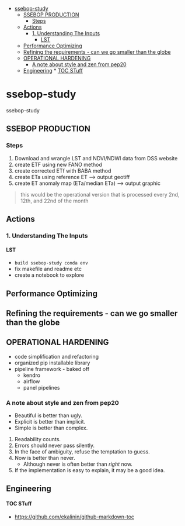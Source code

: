 <!--ts-->
* [ssebop-study](#ssebop-study)
   * [SSEBOP PRODUCTION](#ssebop-production)
      * [Steps](#steps)
   * [Actions](#actions)
      * [1. Understanding The Inputs](#1-understanding-the-inputs)
         * [LST](#lst)
   * [Performance Optimizing](#performance-optimizing)
   * [Refining the requirements - can we go smaller than the globe](#refining-the-requirements---can-we-go-smaller-than-the-globe)
   * [OPERATIONAL HARDENING](#operational-hardening)
      * [A note about style and zen from pep20](#a-note-about-style-and-zen-from-pep20)
   * [Engineering](#engineering)
         * [TOC STuff](#toc-stuff)

<!-- Created by https://github.com/ekalinin/github-markdown-toc -->
<!-- Added by: ec2-user, at: Sun Nov 13 20:30:58 UTC 2022 -->

<!--te-->

# ssebop-study
ssebop-study


## SSEBOP PRODUCTION

### Steps

1. Download and wrangle LST and NDVI/NDWI data from DSS website
2. create ETF using new FANO method
3. create corrected ETf with BABA method
4. create ETa using reference ET --> output geotiff
5. create ET anomaly map (ETa/median ETa)  --> output graphic

> this would be the operational version that is processed every 2nd, 12th, and 22nd of the month

## Actions

### 1. Understanding The Inputs

#### LST
- `build ssebop-study conda env`
- fix makefile and readme etc
- create a notebook to explore

## Performance Optimizing

## Refining the requirements - can we go smaller than the globe

## OPERATIONAL HARDENING

- code simplification and refactoring
- organized pip installable library
- pipeline framework - baked off
	- kendro
	- airflow
	- panel pipelines


### A note about style and zen from pep20

 - Beautiful is better than ugly.
 - Explicit is better than implicit.
 - Simple is better than complex.

1. Readability counts.
2. Errors should never pass silently.
3. In the face of ambiguity, refuse the temptation to guess.
4. Now is better than never.
	- Although never is often better than *right* now.
5. If the implementation is easy to explain, it may be a good idea.

## Engineering

#### TOC STuff

- https://github.com/ekalinin/github-markdown-toc
